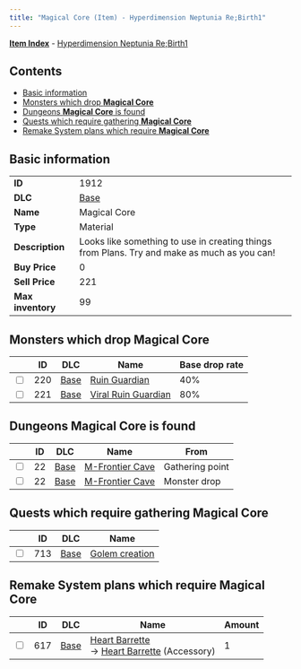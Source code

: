 ```yaml
---
title: "Magical Core (Item) - Hyperdimension Neptunia Re;Birth1"
---
```


[**Item Index**](/neptunia/rb1/item/index.html) - [Hyperdimension Neptunia Re;Birth1](/neptunia/rb1)

## Contents

- [Basic information](#basic-information)
- [Monsters which drop **Magical Core**](#monsters-which-drop-magical-core)
- [Dungeons **Magical Core** is found](#dungeons-magical-core-is-found)
- [Quests which require gathering **Magical Core**](#quests-which-require-gathering-magical-core)
- [Remake System plans which require **Magical Core**](#remake-system-plans-which-require-magical-core)

## Basic information

|   |   |
| -- | -- |
| **ID** | 1912 |
| **DLC** | [Base](/neptunia/rb1/dlc/1-base.html) |
| **Name** | Magical Core |
| **Type** | Material |
| **Description** | Looks like something to use in creating things from Plans. Try and make as much as you can! |
| **Buy Price** | 0 |
| **Sell Price** | 221 |
| **Max inventory** | 99 |

## Monsters which drop **Magical Core**

|    | ID | DLC | Name | Base drop rate |
| -- | -- | --- | ---- | -------------- |
| <input type="checkbox" id="rb1-monster-1-220" class="trackbox" /> | 220 | [Base](/neptunia/rb1/dlc/1-base.html) | [Ruin Guardian](/neptunia/rb1/monster/1-220-ruin-guardian.html) | 40% |
| <input type="checkbox" id="rb1-monster-1-221" class="trackbox" /> | 221 | [Base](/neptunia/rb1/dlc/1-base.html) | [Viral Ruin Guardian](/neptunia/rb1/monster/1-221-viral-ruin-guardian.html) | 80% |

## Dungeons **Magical Core** is found

|    | ID | DLC | Name | From |
| -- | -- | --- | ---- | ---- |
| <input type="checkbox" id="rb1-dungeon-1-22" class="trackbox" /> | 22 | [Base](/neptunia/rb1/dlc/1-base.html) | [M-Frontier Cave](/neptunia/rb1/dungeon/1-22-m-frontier-cave.html) | Gathering point |
| <input type="checkbox" id="rb1-dungeon-1-22" class="trackbox" /> | 22 | [Base](/neptunia/rb1/dlc/1-base.html) | [M-Frontier Cave](/neptunia/rb1/dungeon/1-22-m-frontier-cave.html) | Monster drop |

## Quests which require gathering **Magical Core**

|    | ID | DLC | Name |
| -- | -- | --- | ---- |
| <input type="checkbox" id="rb1-quest-1-713" class="trackbox" /> | 713 | [Base](/neptunia/rb1/dlc/1-base.html) | [Golem creation](/neptunia/rb1/quest/1-713-golem-creation.html) |

## Remake System plans which require **Magical Core**

|    | ID | DLC | Name | Amount |
| -- | -- | --- | ---- | ------ |
| <input type="checkbox" id="rb1-remake-1-617" class="trackbox" /> | 617 | [Base](/neptunia/rb1/dlc/1-base.html) | [Heart Barrette](/neptunia/rb1/remake/1-617-heart-barrette.html)<br />→ [Heart Barrette](/neptunia/rb1/item/1-3226-heart-barrette.html) (Accessory) | 1 |